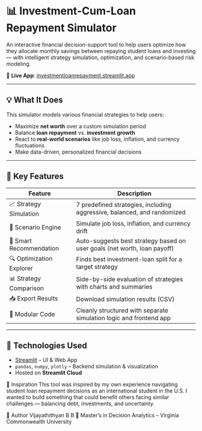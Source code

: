 # 📊 Investment-Cum-Loan Repayment Simulator

An interactive financial decision-support tool to help users optimize how they allocate monthly savings between repaying student loans and investing — with intelligent strategy simulation, optimization, and scenario-based risk modeling.

🔗 **Live App**: [investmentloanrepayment.streamlit.app](https://investmentloanrepayment.streamlit.app)

---

## 💡 What It Does

This simulator models various financial strategies to help users:

- Maximize **net worth** over a custom simulation period
- Balance **loan repayment** vs. **investment growth**
- React to **real-world scenarios** like job loss, inflation, and currency fluctuations
- Make data-driven, personalized financial decisions

---

## 🧠 Key Features

| Feature                         | Description                                                                 |
|-------------------------------|-----------------------------------------------------------------------------|
| 📈 Strategy Simulation         | 7 predefined strategies, including aggressive, balanced, and randomized    |
| 🧪 Scenario Engine             | Simulate job loss, inflation, and currency drift                           |
| 🧠 Smart Recommendation        | Auto-suggests best strategy based on user goals (net worth, loan payoff)   |
| 🔍 Optimization Explorer       | Finds best investment-loan split for a target strategy                     |
| 📊 Strategy Comparison         | Side-by-side evaluation of strategies with charts and summaries            |
| 📥 Export Results              | Download simulation results (CSV)                                          |
| 📂 Modular Code                | Cleanly structured with separate simulation logic and frontend app         |

---

## 🚀 Technologies Used

- [Streamlit](https://streamlit.io/) – UI & Web App
- `pandas`, `numpy`, `plotly` – Backend simulation & visualization
- Hosted on **Streamlit Cloud**

🧠 Inspiration
This tool was inspired by my own experience navigating student loan repayment decisions as an international student in the U.S. I wanted to build something that could benefit others facing similar challenges — balancing debt, investments, and uncertainty.

👤 Author
Vijayathithyan B B
📍 Master’s in Decision Analytics – Virginia Commonwealth University

